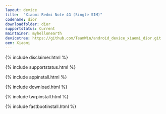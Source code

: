 ```yaml
---
layout: device
title:  "Xiaomi Redmi Note 4G (Single SIM)"
codename: dior
downloadfolder: dior
supportstatus: Current
maintainer: myhellonearth
devicetree: https://github.com/TeamWin/android_device_xiaomi_dior.git
oem: Xiaomi
---
```


{% include disclaimer.html %}

{% include supportstatus.html %}

{% include appinstall.html %}

{% include download.html %}

{% include twrpinstall.html %}

{% include fastbootinstall.html %}
